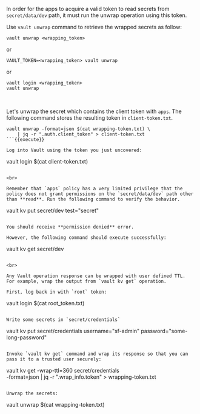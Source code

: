 In order for the apps to acquire a valid token to read secrets from `secret/data/dev` path, it must run the unwrap operation using this token.

Use `vault unwrap` command to retrieve the wrapped secrets as follow:

```
vault unwrap <wrapping_token>
```
or
```
VAULT_TOKEN=<wrapping_token> vault unwrap
```
or
```
vault login <wrapping_token>
vault unwrap
```

<br>

Let's unwrap the secret which contains the client token with `apps`. The following command stores the resulting token in `client-token.txt`.

```
vault unwrap -format=json $(cat wrapping-token.txt) \
    | jq -r ".auth.client_token" > client-token.txt
```{{execute}}

Log into Vault using the token you just uncovered:

```
vault login $(cat client-token.txt)
```{{execute}}

<br>

Remember that `apps` policy has a very limited privilege that the policy does not grant permissions on the `secret/data/dev` path other than **read**. Run the following command to verify the behavior.

```
vault kv put secret/dev test="secret"
```{{execute}}

You should receive **permission denied** error.

However, the following command should execute successfully:

```
vault kv get secret/dev
```{{execute}}

<br>

Any Vault operation response can be wrapped with user defined TTL.  For example, wrap the output from `vault kv get` operation.

First, log back in with `root` token:

```
vault login $(cat root_token.txt)
```{{execute}}

Write some secrets in `secret/credentials`

```
vault kv put secret/credentials username="sf-admin" password="some-long-password"
```{{execute}}

Invoke `vault kv get` command and wrap its response so that you can pass it to a trusted user securely:

```
vault kv get -wrap-ttl=360 secret/credentials \
    -format=json | jq -r ".wrap_info.token" > wrapping-token.txt
```{{execute}}

Unwrap the secrets:

```
vault unwrap $(cat wrapping-token.txt)
```{{execute}}
